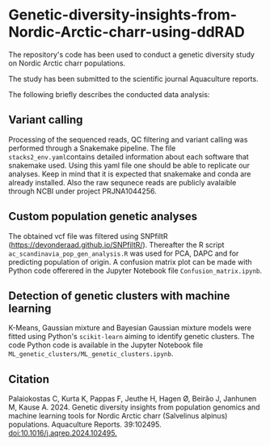 # Genetic-diversity-insights-from-Nordic-Arctic-charr-using-ddRAD

The repository's code has been used to conduct a genetic diversity study on Nordic Arctic charr populations.

The study has been submitted to the scientific journal Aquaculture reports.

The following briefly describes the conducted data analysis:

## Variant calling

Processing of the sequenced reads, QC filtering and variant calling was performed through a Snakemake pipeline. The file `stacks2_env.yaml`contains detailed information about each software that snakemake used. Using this yaml file one should be able to replicate our analyses. Keep in mind that it is expected that snakemake and conda are already installed. Also the raw sequnece reads are publicly avalaible through NCBI under project PRJNA1044256.


## Custom population genetic analyses

The obtained vcf file was filtered using SNPfiltR (https://devonderaad.github.io/SNPfiltR/). Thereafter the R script `ac_scandinavia_pop_gen_analysis.R` was used for PCA, DAPC and for predicting population of origin. A confusion matrix plot can be made with Python code offerered in the Jupyter Notebook file `Confusion_matrix.ipynb`. 


## Detection of genetic clusters with machine learning

K-Means, Gaussian mixture and Bayesian Gaussian mixture models were fitted using Python's `scikit-learn` aiming to identify genetic clusters. The code Python code is available in the Jupyter Notebook file `ML_genetic_clusters/ML_genetic_clusters.ipynb`. 

## Citation

Palaiokostas C, Kurta K, Pappas F, Jeuthe H, Hagen Ø, Beirão J, Janhunen M, Kause A. 2024. Genetic diversity insights from population genomics and machine learning tools for Nordic Arctic charr (Salvelinus alpinus) populations. Aquaculture Reports. 39:102495. [doi:10.1016/j.aqrep.2024.102495.](https://doi.org/10.1016/j.aqrep.2024.102495)







